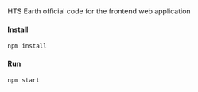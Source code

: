 ### 
HTS Earth official code for the frontend web application


#### Install
`npm install`

#### Run
`npm start`
